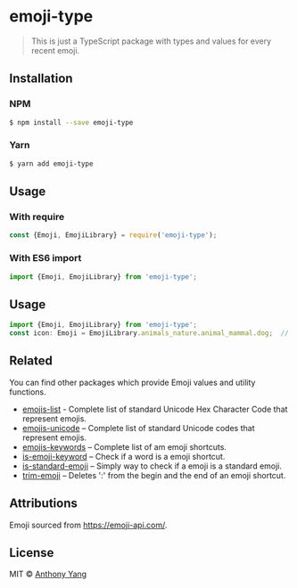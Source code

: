 # emoji-type

> This is just a TypeScript package with types and values for every recent emoji.

## Installation

### NPM

```sh
$ npm install --save emoji-type
```

### Yarn

```sh
$ yarn add emoji-type
```

## Usage

### With require

```js
const {Emoji, EmojiLibrary} = require('emoji-type');
```

### With ES6 import

```ts
import {Emoji, EmojiLibrary} from 'emoji-type';
```

## Usage

```ts
import {Emoji, EmojiLibrary} from 'emoji-type';
const icon: Emoji = EmojiLibrary.animals_nature.animal_mammal.dog;  // "🐕";
```

## Related

You can find other packages which provide Emoji values and utility functions.

- [emojis-list](https://www.npmjs.com/package/emojis-list) - Complete list of standard Unicode Hex Character Code that represent emojis.
- [emojis-unicode](https://github.com/Kikobeats/emojis-unicode) – Complete list of standard Unicode codes that represent emojis.
- [emojis-keywords](https://github.com/Kikobeats/emojis-keywords) – Complete list of am emoji shortcuts.
- [is-emoji-keyword](is-emoji-keyword) – Check if a word is a emoji shortcut.
- [is-standard-emoji](https://github.com/kikobeats/is-standard-emoji) – Simply way to check if a emoji is a standard emoji.
- [trim-emoji](https://github.com/Kikobeats/trim-emoji) – Deletes ':' from the begin and the end of an emoji shortcut.

## Attributions

Emoji sourced from https://emoji-api.com/.

## License

MIT © [Anthony Yang](https://github.com/anthonyyangdev)
